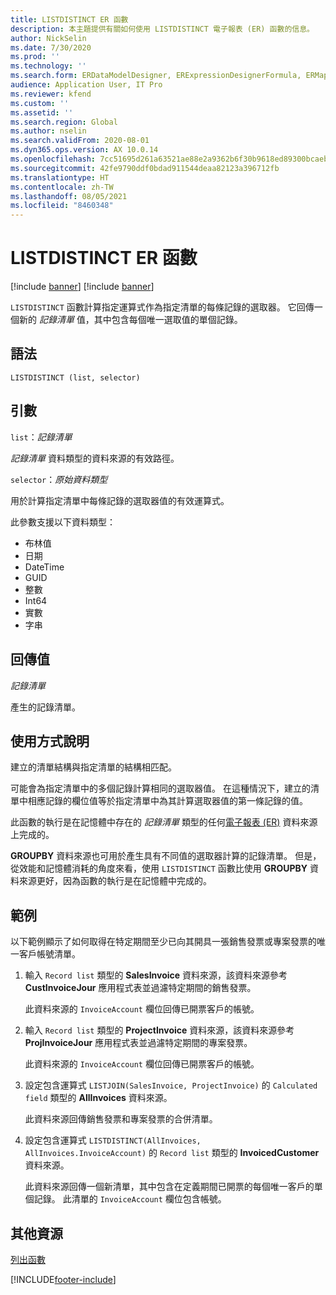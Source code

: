 ```yaml
---
title: LISTDISTINCT ER 函數
description: 本主題提供有關如何使用 LISTDISTINCT 電子報表 (ER) 函數的信息。
author: NickSelin
ms.date: 7/30/2020
ms.prod: ''
ms.technology: ''
ms.search.form: ERDataModelDesigner, ERExpressionDesignerFormula, ERMappedFormatDesigner, ERModelMappingDesigner
audience: Application User, IT Pro
ms.reviewer: kfend
ms.custom: ''
ms.assetid: ''
ms.search.region: Global
ms.author: nselin
ms.search.validFrom: 2020-08-01
ms.dyn365.ops.version: AX 10.0.14
ms.openlocfilehash: 7cc51695d261a63521ae88e2a9362b6f30b9618ed89300bcaeb606b050c81350
ms.sourcegitcommit: 42fe9790ddf0bdad911544deaa82123a396712fb
ms.translationtype: HT
ms.contentlocale: zh-TW
ms.lasthandoff: 08/05/2021
ms.locfileid: "8460348"
---
```

# <a name="listdistinct-er-function"></a>LISTDISTINCT ER 函數

[!include [banner](../includes/banner.md)]
[!include [banner](../includes/preview-banner.md)]

`LISTDISTINCT` 函數計算指定運算式作為指定清單的每條記錄的選取器。 它回傳一個新的 *記錄清單* 值，其中包含每個唯一選取值的單個記錄。

## <a name="syntax"></a>語法

```
LISTDISTINCT (list, selector)
```

## <a name="arguments"></a>引數

`list`：*記錄清單*

*記錄清單* 資料類型的資料來源的有效路徑。

`selector`：*原始資料類型*

用於計算指定清單中每條記錄的選取器值的有效運算式。

此參數支援以下資料類型：

- 布林值
- 日期
- DateTime
- GUID
- 整數
- Int64
- 實數
- 字串

## <a name="return-values"></a>回傳值

*記錄清單*

產生的記錄清單。

## <a name="usage-notes"></a>使用方式說明

建立的清單結構與指定清單的結構相匹配。

可能會為指定清單中的多個記錄計算相同的選取器值。 在這種情況下，建立的清單中相應記錄的欄位值等於指定清單中為其計算選取器值的第一條記錄的值。

此函數的執行是在記憶體中存在的 *記錄清單* 類型的任何[電子報表 (ER)](general-electronic-reporting.md) 資料來源上完成的。

**GROUPBY** 資料來源也可用於產生具有不同值的選取器計算的記錄清單。 但是，從效能和記憶體消耗的角度來看，使用 `LISTDISTINCT` 函數比使用 **GROUPBY** 資料來源更好，因為函數的執行是在記憶體中完成的。

## <a name="example"></a>範例

以下範例顯示了如何取得在特定期間至少已向其開具一張銷售發票或專案發票的唯一客戶帳號清單。

1. 輸入 `Record list` 類型的 **SalesInvoice** 資料來源，該資料來源參考 **CustInvoiceJour** 應用程式表並過濾特定期間的銷售發票。

    此資料來源的 `InvoiceAccount` 欄位回傳已開票客戶的帳號。

2. 輸入 `Record list` 類型的 **ProjectInvoice** 資料來源，該資料來源參考 **ProjInvoiceJour** 應用程式表並過濾特定期間的專案發票。

    此資料來源的 `InvoiceAccount` 欄位回傳已開票客戶的帳號。

3. 設定包含運算式 `LISTJOIN(SalesInvoice, ProjectInvoice)` 的 `Calculated field` 類型的 **AllInvoices** 資料來源。

    此資料來源回傳銷售發票和專案發票的合併清單。

4. 設定包含運算式 `LISTDISTINCT(AllInvoices, AllInvoices.InvoiceAccount)` 的 `Record list` 類型的 **InvoicedCustomer** 資料來源。

    此資料來源回傳一個新清單，其中包含在定義期間已開票的每個唯一客戶的單個記錄。 此清單的 `InvoiceAccount` 欄位包含帳號。

## <a name="additional-resources"></a>其他資源

[列出函數](er-functions-category-list.md)


[!INCLUDE[footer-include](../../../includes/footer-banner.md)]